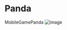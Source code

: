 # Panda
 MobileGamePanda
 ![image](https://user-images.githubusercontent.com/122791618/212736464-5fa7335a-ccb2-4261-9812-d792c6dd2006.png)
